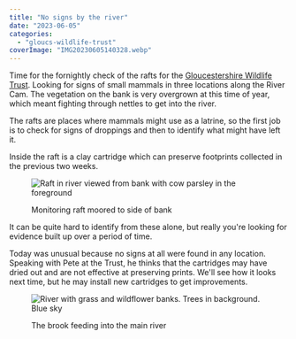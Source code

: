 ```yaml
---
title: "No signs by the river"
date: "2023-06-05"
categories: 
  - "gloucs-wildlife-trust"
coverImage: "IMG20230605140328.webp"
---
```


Time for the fornightly check of the rafts for the [Gloucestershire Wildlife Trust](https://www.gloucestershirewildlifetrust.co.uk/volunteer). Looking for signs of small mammals in three locations along the River Cam. The vegetation on the bank is very overgrown at this time of year, which meant fighting through nettles to get into the river.

The rafts are places where mammals might use as a latrine, so the first job is to check for signs of droppings and then to identify what might have left it.

Inside the raft is a clay cartridge which can preserve footprints collected in the previous two weeks.

<figure>

![Raft in river viewed from bank with cow parsley in the foreground](images/IMG20230605144340-1024x768.webp)

<figcaption>

Monitoring raft moored to side of bank

</figcaption>

</figure>

It can be quite hard to identify from these alone, but really you're looking for evidence built up over a period of time.

Today was unusual because no signs at all were found in any location. Speaking with Pete at the Trust, he thinks that the cartridges may have dried out and are not effective at preserving prints. We'll see how it looks next time, but he may install new cartridges to get improvements.

<figure>

![River with grass and wildflower banks. Trees in background. Blue sky](images/IMG20230605145021-1024x602.webp)

<figcaption>

The brook feeding into the main river

</figcaption>

</figure>
